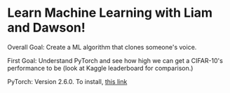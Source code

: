 # Learn Machine Learning with Liam and Dawson!

Overall Goal: Create a ML algorithm that clones someone's voice.

First Goal: Understand PyTorch and see how high we can get a CIFAR-10's performance to be (look at Kaggle leaderboard for comparison.)

PyTorch: Version 2.6.0. To install, [this link](https://pytorch.org/get-started/locally/)